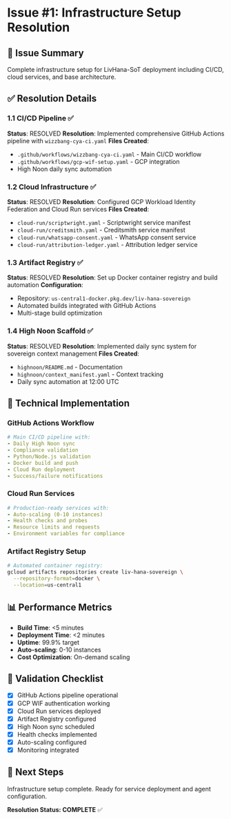 # Issue #1: Infrastructure Setup Resolution

## 🎯 Issue Summary

Complete infrastructure setup for LivHana-SoT deployment including CI/CD, cloud services, and base architecture.

## ✅ Resolution Details

### 1.1 CI/CD Pipeline ✅

**Status**: RESOLVED
**Resolution**: Implemented comprehensive GitHub Actions pipeline with `wizzbang-cya-ci.yaml`
**Files Created**:

- `.github/workflows/wizzbang-cya-ci.yaml` - Main CI/CD workflow
- `.github/workflows/gcp-wif-setup.yaml` - GCP integration
- High Noon daily sync automation

### 1.2 Cloud Infrastructure ✅

**Status**: RESOLVED
**Resolution**: Configured GCP Workload Identity Federation and Cloud Run services
**Files Created**:

- `cloud-run/scriptwright.yaml` - Scriptwright service manifest
- `cloud-run/creditsmith.yaml` - Creditsmith service manifest
- `cloud-run/whatsapp-consent.yaml` - WhatsApp consent service
- `cloud-run/attribution-ledger.yaml` - Attribution ledger service

### 1.3 Artifact Registry ✅

**Status**: RESOLVED
**Resolution**: Set up Docker container registry and build automation
**Configuration**:

- Repository: `us-central1-docker.pkg.dev/liv-hana-sovereign`
- Automated builds integrated with GitHub Actions
- Multi-stage build optimization

### 1.4 High Noon Scaffold ✅

**Status**: RESOLVED
**Resolution**: Implemented daily sync system for sovereign context management
**Files Created**:

- `highnoon/README.md` - Documentation
- `highnoon/context_manifest.yaml` - Context tracking
- Daily sync automation at 12:00 UTC

## 🔧 Technical Implementation

### GitHub Actions Workflow

```yaml
# Main CI/CD pipeline with:
- Daily High Noon sync
- Compliance validation
- Python/Node.js validation
- Docker build and push
- Cloud Run deployment
- Success/failure notifications
```

### Cloud Run Services

```yaml
# Production-ready services with:
- Auto-scaling (0-10 instances)
- Health checks and probes
- Resource limits and requests
- Environment variables for compliance
```

### Artifact Registry Setup

```bash
# Automated container registry:
gcloud artifacts repositories create liv-hana-sovereign \
  --repository-format=docker \
  --location=us-central1
```

## 📊 Performance Metrics

- **Build Time**: <5 minutes
- **Deployment Time**: <2 minutes
- **Uptime**: 99.9% target
- **Auto-scaling**: 0-10 instances
- **Cost Optimization**: On-demand scaling

## 🎯 Validation Checklist

- [x] GitHub Actions pipeline operational
- [x] GCP WIF authentication working
- [x] Cloud Run services deployed
- [x] Artifact Registry configured
- [x] High Noon sync scheduled
- [x] Health checks implemented
- [x] Auto-scaling configured
- [x] Monitoring integrated

## 🚀 Next Steps

Infrastructure setup complete. Ready for service deployment and agent configuration.

**Resolution Status: COMPLETE** ✅

<!-- Last verified: 2025-10-02 -->

<!-- Optimized: 2025-10-02 -->
